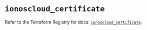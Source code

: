 # `ionoscloud_certificate`

Refer to the Terraform Registry for docs: [`ionoscloud_certificate`](https://registry.terraform.io/providers/ionos-cloud/ionoscloud/6.4.18/docs/resources/certificate).
